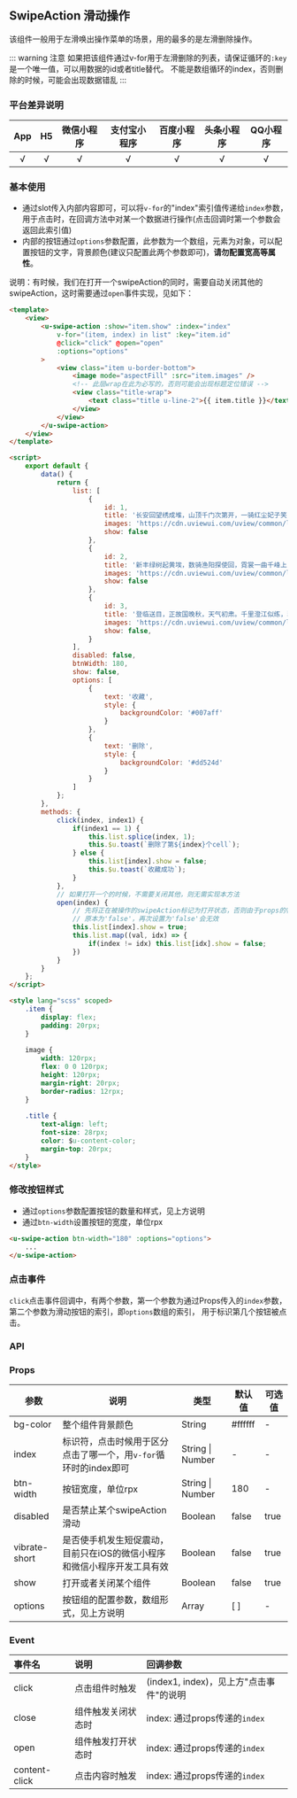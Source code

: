 ## SwipeAction 滑动操作 <to-api/>

<demo-model url="/pages/componentsB/swipeAction/index"></demo-model>


该组件一般用于左滑唤出操作菜单的场景，用的最多的是左滑删除操作。


::: warning 注意
如果把该组件通过v-for用于左滑删除的列表，请保证循环的`:key`是一个唯一值，可以用数据的id或者title替代。
不能是数组循环的index，否则删除的时候，可能会出现数据错乱
:::

### 平台差异说明

|App|H5|微信小程序|支付宝小程序|百度小程序|头条小程序|QQ小程序|
|:-:|:-:|:-:|:-:|:-:|:-:|:-:|
|√|√|√|√|√|√|√|

### 基本使用

- 通过slot传入内部内容即可，可以将`v-for`的"index"索引值传递给`index`参数，用于点击时，在回调方法中对某一个数据进行操作(点击回调时第一个参数会返回此索引值)  
- 内部的按钮通过`options`参数配置，此参数为一个数组，元素为对象，可以配置按钮的文字，背景颜色(建议只配置此两个参数即可)，**请勿配置宽高等属性**。

说明：有时候，我们在打开一个swipeAction的同时，需要自动关闭其他的swipeAction，这时需要通过`open`事件实现，见如下：

```html
<template>
	<view>
		<u-swipe-action :show="item.show" :index="index" 
			v-for="(item, index) in list" :key="item.id" 
			@click="click" @open="open"
			:options="options"
		>
			<view class="item u-border-bottom">
				<image mode="aspectFill" :src="item.images" />
				<!-- 此层wrap在此为必写的，否则可能会出现标题定位错误 -->
				<view class="title-wrap">
					<text class="title u-line-2">{{ item.title }}</text>
				</view>
			</view>
		</u-swipe-action>
	</view>
</template>

<script>
	export default {
		data() {
			return {
				list: [
					{
						id: 1,
						title: '长安回望绣成堆，山顶千门次第开，一骑红尘妃子笑，无人知是荔枝来',
						images: 'https://cdn.uviewui.com/uview/common/logo.png',
						show: false
					},
					{
						id: 2,
						title: '新丰绿树起黄埃，数骑渔阳探使回，霓裳一曲千峰上，舞破中原始下来',
						images: 'https://cdn.uviewui.com/uview/common/logo.png',
						show: false
					},
					{
						id: 3,
						title: '登临送目，正故国晚秋，天气初肃。千里澄江似练，翠峰如簇',
						images: 'https://cdn.uviewui.com/uview/common/logo.png',
						show: false,
					}
				],
				disabled: false,
				btnWidth: 180,
				show: false,
				options: [
					{
						text: '收藏',
						style: {
							backgroundColor: '#007aff'
						}
					},
					{
						text: '删除',
						style: {
							backgroundColor: '#dd524d'
						}
					}
				]
			};
		},
		methods: {
			click(index, index1) {
				if(index1 == 1) {
					this.list.splice(index, 1);
					this.$u.toast(`删除了第${index}个cell`);
				} else {
					this.list[index].show = false;
					this.$u.toast(`收藏成功`);
				}
			},
			// 如果打开一个的时候，不需要关闭其他，则无需实现本方法
			open(index) {
				// 先将正在被操作的swipeAction标记为打开状态，否则由于props的特性限制，
				// 原本为'false'，再次设置为'false'会无效
				this.list[index].show = true;
				this.list.map((val, idx) => {
					if(index != idx) this.list[idx].show = false;
				})
			}
		}
	};
</script>

<style lang="scss" scoped>
	.item {
		display: flex;
		padding: 20rpx;
	}
	
	image {
		width: 120rpx;
		flex: 0 0 120rpx;
		height: 120rpx;
		margin-right: 20rpx;
		border-radius: 12rpx;
	}
	
	.title {
		text-align: left;
		font-size: 28rpx;
		color: $u-content-color;
		margin-top: 20rpx;
	}
</style>
```

### 修改按钮样式

- 通过`options`参数配置按钮的数量和样式，见上方说明
- 通过`btn-width`设置按钮的宽度，单位rpx

```html
<u-swipe-action btn-width="180" :options="options">
	...
</u-swipe-action>
```


### 点击事件

`click`点击事件回调中，有两个参数，第一个参数为通过Props传入的`index`参数，第二个参数为滑动按钮的索引，即`options`数组的索引，
用于标识第几个按钮被点击。


### API

### Props

| 参数          | 说明            | 类型            | 默认值             |  可选值   |
|-------------  |---------------- |---------------|------------------ |-------- |
| bg-color | 整个组件背景颜色 | String  | #ffffff | - |
| index | 标识符，点击时候用于区分点击了哪一个，用`v-for`循环时的index即可 | String \| Number  | - | - |
| btn-width | 按钮宽度，单位rpx | String \| Number  | 180 | - |	
| disabled | 是否禁止某个swipeAction滑动 | Boolean  | false | true |	
| vibrate-short | 是否使手机发生短促震动，目前只在iOS的微信小程序和微信小程序开发工具有效  | Boolean | false | true |
| show | 打开或者关闭某个组件 | Boolean  | false | true |
| options | 按钮组的配置参数，数组形式，见上方说明 | Array  | [ ] | - |

### Event

|事件名|说明|回调参数|
|:-|:-|:-|
| click | 点击组件时触发 | (index1, index)，见上方"点击事件"的说明 |
| close | 组件触发关闭状态时 | index: 通过props传递的`index` | 
| open | 组件触发打开状态时 | index: 通过props传递的`index` | 
| content-click | 点击内容时触发 | index: 通过props传递的`index` | 